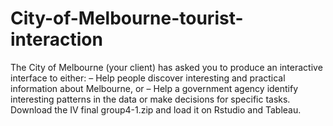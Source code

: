 # City-of-Melbourne-tourist-interaction
The City of Melbourne (your client) has asked you to produce an interactive interface to either: – Help people discover interesting and practical information about Melbourne, or – Help a government agency identify interesting patterns in the data or make decisions for specific tasks.
Download the IV final group4-1.zip and load it on Rstudio and Tableau. 
